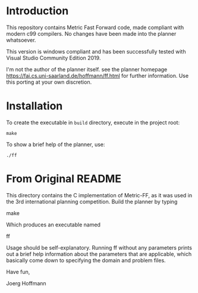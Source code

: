Introduction
============

This repository contains Metric Fast Forward code, made compliant with modern c99 compilers.
No changes have been made into the planner whatsoever.

This version is windows compliant and has been successfully tested with Visual Studio Community Edition 2019.

I'm not the author of the planner itself. see the planner homepage https://fai.cs.uni-saarland.de/hoffmann/ff.html for further information. Use this porting at your own discretion.

Installation
============

To create the executable in `build` directory, execute in the project root:

```
make
```

To show a brief help of the planner, use:

```
./ff
```

From Original README
====================

This directory contains the C implementation of Metric-FF, as it was
used in the 3rd international planning competition. Build the planner
by typing

make

Which produces an executable named

ff

Usage should be self-explanatory. Running ff without any parameters
prints out a brief help information about the parameters that are
applicable, which basically come down to specifying the domain and
problem files.

Have fun,

Joerg Hoffmann

